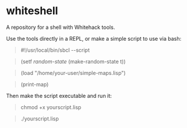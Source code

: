 # whiteshell
A repository for a shell with Whitehack tools.

Use the tools directly in a REPL, or make a simple script to use via bash:

> #!/usr/local/bin/sbcl --script
 
> (setf *random-state* (make-random-state t))

> (load "/home/your-user/simple-maps.lisp")

> (print-map)

Then make the script executable and run it:

> chmod +x yourscript.lisp

> ./yourscript.lisp
